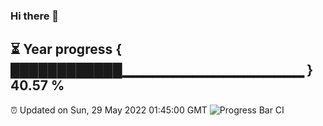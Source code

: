 ### Hi there 👋
⏳ Year progress { ████████████▁▁▁▁▁▁▁▁▁▁▁▁▁▁▁▁▁▁ } 40.57 %
---
⏰ Updated on Sun, 29 May 2022 01:45:00 GMT
![Progress Bar CI](https://github.com/liununu/liununu/workflows/Progress%20Bar%20CI/badge.svg)
